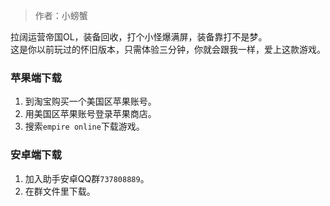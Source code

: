 > 作者：小螃蟹

拉阔运营帝国OL，装备回收，打个小怪爆满屏，装备靠打不是梦。  
这是你以前玩过的怀旧版本，只需体验三分钟，你就会跟我一样，爱上这款游戏。

### 苹果端下载

1. 到淘宝购买一个美国区苹果账号。
2. 用美国区苹果账号登录苹果商店。
3. 搜索`empire online`下载游戏。

### 安卓端下载

1. 加入助手安卓QQ群`737808889`。
2. 在群文件里下载。

